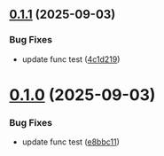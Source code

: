 ## [0.1.1](https://github.com/WA-EIP/wadoh_subtyping/compare/v0.1.0...v0.1.1) (2025-09-03)


### Bug Fixes

* update func test ([4c1d219](https://github.com/WA-EIP/wadoh_subtyping/commit/4c1d219cee0c917d647c22fb642b2fe5ef3b3e02))



# [0.1.0](https://github.com/WA-EIP/wadoh_subtyping/compare/e8bbc1185bfa97e9482180596146fd68472a3028...v0.1.0) (2025-09-03)


### Bug Fixes

* update func test ([e8bbc11](https://github.com/WA-EIP/wadoh_subtyping/commit/e8bbc1185bfa97e9482180596146fd68472a3028))



